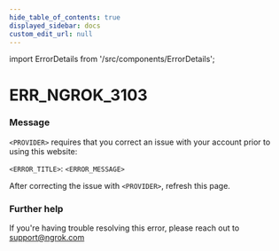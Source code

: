 ```yaml
---
hide_table_of_contents: true
displayed_sidebar: docs
custom_edit_url: null
---
```


import ErrorDetails from '/src/components/ErrorDetails';

# ERR_NGROK_3103

### Message
`<PROVIDER>` requires that you correct an issue with your account prior to using this website:

`<ERROR_TITLE>`: `<ERROR_MESSAGE>`

After correcting the issue with `<PROVIDER>`, refresh this page.

### Further help
If you're having trouble resolving this error, please reach out to [support@ngrok.com](mailto:support@ngrok.com?subject=Help%20with%20ERR_NGROK_3103)

<ErrorDetails error='err_ngrok_3103' />
